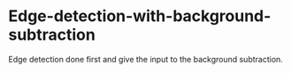 # Edge-detection-with-background-subtraction
Edge detection done first and give the input to the background subtraction.
